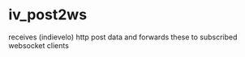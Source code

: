 # iv_post2ws
receives (indievelo) http post data and forwards these to subscribed websocket clients
